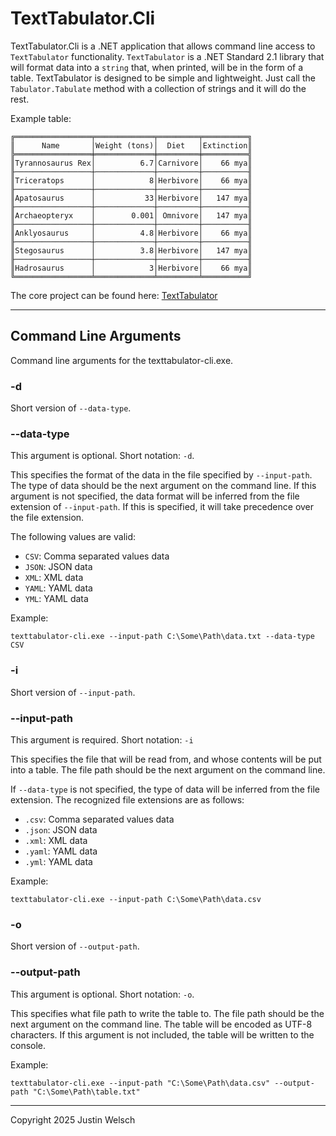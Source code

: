 # TextTabulator.Cli

TextTabulator.Cli is a .NET application that allows command line access to `TextTabulator` functionality. `TextTabulator` is a .NET Standard 2.1 library that will format data into a `string` that, when printed, will be in the form of a table. TextTabulator is designed to be simple and lightweight. Just call the `Tabulator.Tabulate` method with a collection of strings and it will do the rest.

Example table:
```
╔═════════════════╤═════════════╤═════════╤══════════╗
║      Name       │Weight (tons)│  Diet   │Extinction║
╠═════════════════╪═════════════╪═════════╪══════════╣
║Tyrannosaurus Rex│          6.7│Carnivore│    66 mya║
╟─────────────────┼─────────────┼─────────┼──────────╢
║Triceratops      │            8│Herbivore│    66 mya║
╟─────────────────┼─────────────┼─────────┼──────────╢
║Apatosaurus      │           33│Herbivore│   147 mya║
╟─────────────────┼─────────────┼─────────┼──────────╢
║Archaeopteryx    │        0.001│ Omnivore│   147 mya║
╟─────────────────┼─────────────┼─────────┼──────────╢
║Anklyosaurus     │          4.8│Herbivore│    66 mya║
╟─────────────────┼─────────────┼─────────┼──────────╢
║Stegosaurus      │          3.8│Herbivore│   147 mya║
╟─────────────────┼─────────────┼─────────┼──────────╢
║Hadrosaurus      │            3│Herbivore│    66 mya║
╚═════════════════╧═════════════╧═════════╧══════════╝
```

The core project can be found here: [TextTabulator](https://github.com/jwelsch/TextTabulator/blob/main/src/TextTabulator)

---

## Command Line Arguments

Command line arguments for the texttabulator-cli.exe.

### -d

Short version of `--data-type`.

### --data-type

This argument is optional. Short notation: `-d`.

This specifies the format of the data in the file specified by `--input-path`. The type of data should be the next argument on the command line. If this argument is not specified, the data format will be inferred from the file extension of `--input-path`. If this is specified, it will take precedence over the file extension.

The following values are valid:

- `CSV`: Comma separated values data
- `JSON`: JSON data
- `XML`: XML data
- `YAML`: YAML data
- `YML`: YAML data

Example:
```
texttabulator-cli.exe --input-path C:\Some\Path\data.txt --data-type CSV
```

### -i

Short version of `--input-path`.

### --input-path

This argument is required. Short notation: `-i`

This specifies the file that will be read from, and whose contents will be put into a table. The file path should be the next argument on the command line.

If `--data-type` is not specified, the type of data will be inferred from the file extension. The recognized file extensions are as follows:

- `.csv`: Comma separated values data
- `.json`: JSON data
- `.xml`: XML data
- `.yaml`: YAML data
- `.yml`: YAML data

Example:
```
texttabulator-cli.exe --input-path C:\Some\Path\data.csv
```

### -o

Short version of `--output-path`.

### --output-path

This argument is optional. Short notation: `-o`.

This specifies what file path to write the table to. The file path should be the next argument on the command line. The table will be encoded as UTF-8 characters. If this argument is not included, the table will be written to the console.

Example:
```
texttabulator-cli.exe --input-path "C:\Some\Path\data.csv" --output-path "C:\Some\Path\table.txt"
```

---
Copyright 2025 Justin Welsch